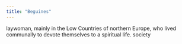 ```yaml
---
title: "Beguines"
---
```

laywoman, mainly in the Low Countries of northern Europe, who lived communally to devote themselves to a spiritual life. 
society

